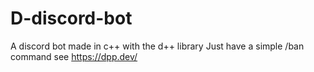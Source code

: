 # D-discord-bot
A discord bot made in c++ with the d++ library
Just have a simple /ban command
see https://dpp.dev/
